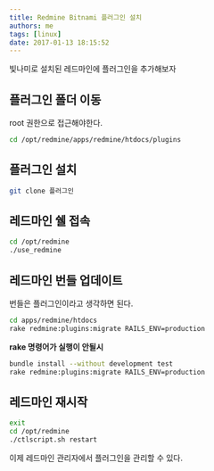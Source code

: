 ```yaml
---
title: Redmine Bitnami 플러그인 설치
authors: me
tags: [linux]
date: 2017-01-13 18:15:52
---
```


빛나미로 설치된 레드마인에 플러그인을 추가해보자

## 플러그인 폴더 이동

root 권한으로 접근해야한다.

```bash
cd /opt/redmine/apps/redmine/htdocs/plugins
```

## 플러그인 설치

```bash
git clone 플러그인
```

## 레드마인 쉘 접속

```bash
cd /opt/redmine
./use_redmine
```

## 레드마인 번들 업데이트

번들은 플러그인이라고 생각하면 된다.

```bash
cd apps/redmine/htdocs
rake redmine:plugins:migrate RAILS_ENV=production
```

**rake 명령어가 실행이 안될시**

```bash
bundle install --without development test
rake redmine:plugins:migrate RAILS_ENV=production
```

## 레드마인 재시작

```bash
exit
cd /opt/redmine
./ctlscript.sh restart
```

이제 레드마인 관리자에서 플러그인을 관리할 수 있다.
